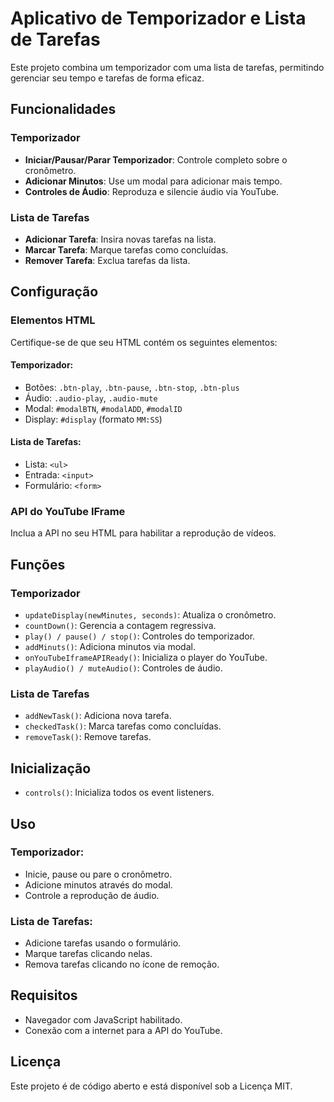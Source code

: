 # Aplicativo de Temporizador e Lista de Tarefas

Este projeto combina um temporizador com uma lista de tarefas, permitindo gerenciar seu tempo e tarefas de forma eficaz.

## Funcionalidades

### Temporizador

- **Iniciar/Pausar/Parar Temporizador**: Controle completo sobre o cronômetro.
- **Adicionar Minutos**: Use um modal para adicionar mais tempo.
- **Controles de Áudio**: Reproduza e silencie áudio via YouTube.

### Lista de Tarefas

- **Adicionar Tarefa**: Insira novas tarefas na lista.
- **Marcar Tarefa**: Marque tarefas como concluídas.
- **Remover Tarefa**: Exclua tarefas da lista.

## Configuração

### Elementos HTML

Certifique-se de que seu HTML contém os seguintes elementos:

#### Temporizador:

- Botões: `.btn-play`, `.btn-pause`, `.btn-stop`, `.btn-plus`
- Áudio: `.audio-play`, `.audio-mute`
- Modal: `#modalBTN`, `#modalADD`, `#modalID`
- Display: `#display` (formato `MM:SS`)

#### Lista de Tarefas:

- Lista: `<ul>`
- Entrada: `<input>`
- Formulário: `<form>`

### API do YouTube IFrame

Inclua a API no seu HTML para habilitar a reprodução de vídeos.

## Funções

### Temporizador

- `updateDisplay(newMinutes, seconds)`: Atualiza o cronômetro.
- `countDown()`: Gerencia a contagem regressiva.
- `play() / pause() / stop()`: Controles do temporizador.
- `addMinuts()`: Adiciona minutos via modal.
- `onYouTubeIframeAPIReady()`: Inicializa o player do YouTube.
- `playAudio() / muteAudio()`: Controles de áudio.

### Lista de Tarefas

- `addNewTask()`: Adiciona nova tarefa.
- `checkedTask()`: Marca tarefas como concluídas.
- `removeTask()`: Remove tarefas.

## Inicialização

- `controls()`: Inicializa todos os event listeners.

## Uso

### Temporizador:

- Inicie, pause ou pare o cronômetro.
- Adicione minutos através do modal.
- Controle a reprodução de áudio.

### Lista de Tarefas:

- Adicione tarefas usando o formulário.
- Marque tarefas clicando nelas.
- Remova tarefas clicando no ícone de remoção.

## Requisitos

- Navegador com JavaScript habilitado.
- Conexão com a internet para a API do YouTube.

## Licença

Este projeto é de código aberto e está disponível sob a Licença MIT.